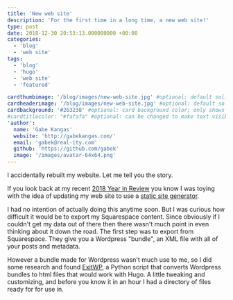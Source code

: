 ```yaml
---
title: 'New web site'
description: 'For the first time in a long time, a new web site!'
type: post
date: 2018-12-30 20:53:13.000000000 +00:00
categories:
  - 'blog'
  - 'web site'
tags:
  - 'blog'
  - 'hugo'
  - 'web site'
  - 'featured'

cardthumbimage: '/blog/images/new-web-site.jpg' #optional: default solid color if unset
cardheaderimage: '/blog/images/new-web-site.jpg' #optional: default solid color if unset
cardbackground: '#263238' #optional: card background color; only shows when no image specified
#cardtitlecolor: "#fafafa" #optional: can be changed to make text visible over card image
'author':
  name: 'Gabe Kangas'
  website: 'http://gabekangas.com/'
  email: 'gabek@real-ity.com'
  github: 'https://github.com/gabek'
  image: '/images/avatar-64x64.png'
---
```


I accidentally rebuilt my website. Let me tell you the story.

If you look back at my recent [2018 Year in Review](/blog/2018/12/my-2018-in-review/) you know I was toying with the idea of updating my web site to use a [static site generator](https://www.staticgen.com/).

I had no intention of actually doing this anytime soon. But I was curious how difficult it would be to export my Squarespace content. Since obviously if I couldn't get my data out of there then there wasn't much point in even thinking about it down the road. The first step was to export from Squarespace. They give you a Wordpress "bundle", an XML file with all of your posts and metadata.

However a bundle made for Wordpress wasn't much use to me, so I did some research and found [ExitWP](https://github.com/thomasf/exitwp), a Python script that converts Wordpress bundles to html files that would work with Hugo. A little tweaking and customizing, and before you know it in an hour I had a directory of files ready for for use in.
